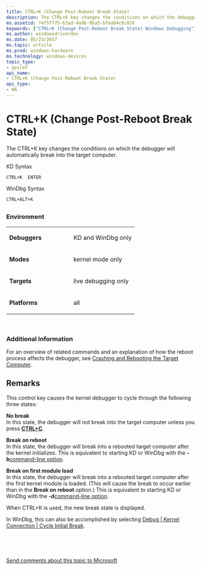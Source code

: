 ```yaml
---
title: CTRL+K (Change Post-Reboot Break State)
description: The CTRL+K key changes the conditions on which the debugger will automatically break into the target computer.
ms.assetid: 74f57775-63ad-4a96-9ba5-bfedd4c8c826
keywords: ["CTRL+K (Change Post-Reboot Break State) Windows Debugging"]
ms.author: windowsdriverdev
ms.date: 05/23/2017
ms.topic: article
ms.prod: windows-hardware
ms.technology: windows-devices
topic_type:
- apiref
api_name:
- CTRL+K (Change Post-Reboot Break State)
api_type:
- NA
---
```


# CTRL+K (Change Post-Reboot Break State)


The CTRL+K key changes the conditions on which the debugger will automatically break into the target computer.

KD Syntax

```
CTRL+K  ENTER 
```

WinDbg Syntax

```
CTRL+ALT+K 
```

## <span id="ddk_meta_ctrl_k_dbg"></span><span id="DDK_META_CTRL_K_DBG"></span>


### <span id="Environment"></span><span id="environment"></span><span id="ENVIRONMENT"></span>Environment

<table>
<colgroup>
<col width="50%" />
<col width="50%" />
</colgroup>
<tbody>
<tr class="odd">
<td align="left"><p><strong>Debuggers</strong></p></td>
<td align="left"><p>KD and WinDbg only</p></td>
</tr>
<tr class="even">
<td align="left"><p><strong>Modes</strong></p></td>
<td align="left"><p>kernel mode only</p></td>
</tr>
<tr class="odd">
<td align="left"><p><strong>Targets</strong></p></td>
<td align="left"><p>live debugging only</p></td>
</tr>
<tr class="even">
<td align="left"><p><strong>Platforms</strong></p></td>
<td align="left"><p>all</p></td>
</tr>
</tbody>
</table>

 

### <span id="Additional_Information"></span><span id="additional_information"></span><span id="ADDITIONAL_INFORMATION"></span>Additional Information

For an overview of related commands and an explanation of how the reboot process affects the debugger, see [Crashing and Rebooting the Target Computer](crashing-and-rebooting-the-target-computer.md).

Remarks
-------

This control key causes the kernel debugger to cycle through the following three states:

<span id="No_break"></span><span id="no_break"></span><span id="NO_BREAK"></span>**No break**  
In this state, the debugger will not break into the target computer unless you press [**CTRL+C**](ctrl-c--break-.md).

<span id="Break_on_reboot"></span><span id="break_on_reboot"></span><span id="BREAK_ON_REBOOT"></span>**Break on reboot**  
In this state, the debugger will break into a rebooted target computer after the kernel initializes. This is equivalent to starting KD or WinDbg with the **-b**[command-line option](command-line-options.md).

<span id="Break_on_first_module_load"></span><span id="break_on_first_module_load"></span><span id="BREAK_ON_FIRST_MODULE_LOAD"></span>**Break on first module load**  
In this state, the debugger will break into a rebooted target computer after the first kernel module is loaded. (This will cause the break to occur earlier than in the **Break on reboot** option.) This is equivalent to starting KD or WinDbg with the **-d**[command-line option](command-line-options.md).

When CTRL+K is used, the new break state is displayed.

In WinDbg, this can also be accomplished by selecting [Debug | Kernel Connection | Cycle Initial Break](debug---kernel-connection---cycle-initial-break.md).

 

 

[Send comments about this topic to Microsoft](mailto:wsddocfb@microsoft.com?subject=Documentation%20feedback%20[debugger\debugger]:%20CTRL+K%20%28Change%20Post-Reboot%20Break%20State%29%20%20RELEASE:%20%285/15/2017%29&body=%0A%0APRIVACY%20STATEMENT%0A%0AWe%20use%20your%20feedback%20to%20improve%20the%20documentation.%20We%20don't%20use%20your%20email%20address%20for%20any%20other%20purpose,%20and%20we'll%20remove%20your%20email%20address%20from%20our%20system%20after%20the%20issue%20that%20you're%20reporting%20is%20fixed.%20While%20we're%20working%20to%20fix%20this%20issue,%20we%20might%20send%20you%20an%20email%20message%20to%20ask%20for%20more%20info.%20Later,%20we%20might%20also%20send%20you%20an%20email%20message%20to%20let%20you%20know%20that%20we've%20addressed%20your%20feedback.%0A%0AFor%20more%20info%20about%20Microsoft's%20privacy%20policy,%20see%20http://privacy.microsoft.com/default.aspx. "Send comments about this topic to Microsoft")




